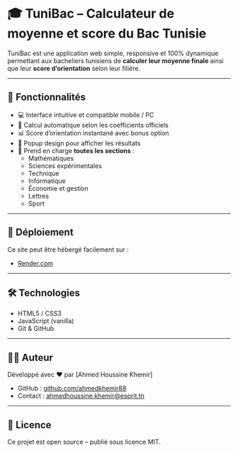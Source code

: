 # 🎓 TuniBac – Calculateur de moyenne et score du Bac Tunisie

TuniBac est une application web simple, responsive et 100% dynamique permettant aux bacheliers tunisiens de **calculer leur moyenne finale** ainsi que leur **score d’orientation** selon leur filière.

---

## 🧩 Fonctionnalités

- 💻 Interface intuitive et compatible mobile / PC
- 🔢 Calcul automatique selon les coefficients officiels
- 📊 Score d’orientation instantané avec bonus option
- 🎯 Popup design pour afficher les résultats
- 📁 Prend en charge **toutes les sections** :
  - Mathématiques
  - Sciences expérimentales
  - Technique
  - Informatique
  - Économie et gestion
  - Lettres
  - Sport

---

## 🚀 Déploiement

Ce site peut être hébergé facilement sur :

- [Render.com](https://render.com/)
---

## 🛠️ Technologies

- HTML5 / CSS3
- JavaScript (vanilla)
- Git & GitHub

---

## 👨‍💻 Auteur

Développé avec ❤️ par [Ahmed Houssine Khemir]

- GitHub : [github.com/ahmedkhemir88](https://github.com/ahmedkhemir88)
- Contact : [ahmedhoussine.khemir@esprit.tn](mailto:ahmedhoussine.khemir@esprit.tn)

---

## 📄 Licence

Ce projet est open source – publié sous licence MIT.
